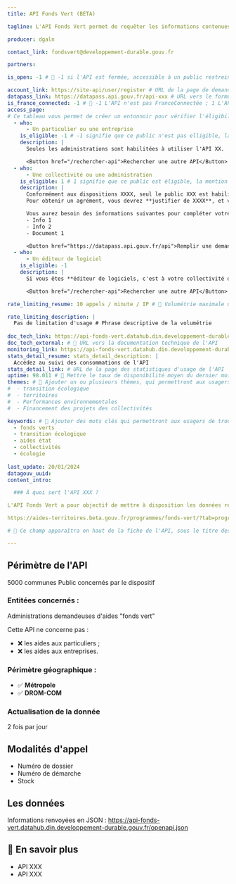 ```yaml
---
title: API Fonds Vert (BETA)

tagline: L'API Fonds Vert permet de requêter les informations contenues dans les dossiers de Démarches Simplifiées dans le cadre des démarches du Fonds Vert. 

producer: dgaln

contact_link: fondsvert@developpement-durable.gouv.fr 

partners: 

is_open: -1 # 📍 -1 si l'API est fermée, accessible à un public restreint sous habilitation ; 0 si un compte est nécessaire pour utiliser l'API mais qu'il n'y a pas de conditions pour se créer un compte.

account_link: https://site-api/user/register # URL de la page de demande d'habilitation si l'API nécessite un compte pour être utilisée. ATTENTION : retirer ce champ si vous utilisez le champ ci-dessous "datapass_link".
datapass_link: https://datapass.api.gouv.fr/api-xxx # URL vers le formulaire d'habilitation Datapass (uniquement API en accès restreint). ATTENTION : retirer ce champ si vous utilisez le champ ci-dessus "account_link".
is_france_connected: -1 # 📍 -1 L'API n'est pas FranceConnectée ; 1 L'API est FranceConnectée.
access_page:
# Ce tableau vous permet de créer un entonnoir pour vérifier l'éligibilité de l'usager avant de le mener vers votre formulaire d'habilitation. Pour en savoir plus sur le fonctionnement de ce composant consulter le read.me.
  - who:
      - Un particulier ou une entreprise
    is_eligible: -1 # -1 signifie que ce public n'est pas elligible, la mention "Désolé, vous n’êtes pas éligible 🚫" sera affichée.
    description: |
      Seules les administrations sont habilitées à utiliser l'API XX.

      <Button href="/rechercher-api">Rechercher une autre API</Button>
  - who:
      - Une collectivité ou une administration
    is_eligible: 1 # 1 signifie que ce public est éligible, la mention "Vous êtes éligible 👌" sera affichée.
    description: |
      Conformément aux dispositions XXXX, seul le public XXX est habilité à pouvoir utiliser cette API.
      Pour obtenir un agrément, vous devrez **justifier de XXXX**, et vous engager à XXXX.

      Vous aurez besoin des informations suivantes pour compléter votre demande d'habilitation :
      - Info 1
      - Info 2
      - Document 1

      <Button href="https://datapass.api.gouv.fr/api">Remplir une demande</Button>
  - who:
      - Un éditeur de logiciel
    is_eligible: -1
    description: |
      Si vous êtes **éditeur de logiciels, c'est à votre collectivité ou administration de faire sa demande d'habilitation.**

      <Button href="/rechercher-api">Rechercher une autre API</Button>

rate_limiting_resume: 10 appels / minute / IP # 📍 Volumétrie maximale de votre API.

rate_limiting_description: |
  Pas de limitation d'usage # Phrase descriptive de la volumétrie
  
doc_tech_link: https://api-fonds-vert.datahub.din.developpement-durable.gouv.fr/docs # 📍 URL qui donne accès au swagger de votre API, sur la page API.gouv suivante : https://api.gouv.fr/documentation, accessible depuis le bouton "Tester l'API" sur la fiche de l'API. Pour en savoir plus, consulter le read.me.
doc_tech_external: # 📍 URL vers la documentation technique de l'API
monitoring_link: https://api-fonds-vert.datahub.din.developpement-durable.gouv.fr/fonds_vert/health # URL de la page de statut de l'API
stats_detail_resume: stats_detail_description: |
  Accédez au suivi des consommations de l'API
stats_detail_link: # URL de la page des statistiques d'usage de l'API
uptime: 98.011 # 📍 Mettre le taux de disponibilité moyen du dernier mois
themes: # 📍 Ajouter un ou plusieurs thèmes, qui permettront aux usagers de trouver votre API en filtrant le catalogue par thématique. Pour ajouter un thème ci-dessous, supprimer simplement le # (sans retirer des blancs.)
#  - transition écologique
#  - territoires
#  - Performances environnementales
#  - Financement des projets des collectivités

keywords: # 📍 Ajouter des mots clés qui permettront aux usagers de trouver votre API avec le moteur de recherche.
  - fonds verts
  - transition écologique
  - aides état
  - collectivités
  - écologie 
  
last_update: 20/01/2024  
datagouv_uuid: 
content_intro: 

  ### À quoi sert l'API XXX ?

L'API Fonds Vert a pour objectif de mettre à disposition les données relatives aux aides déposées dans le cadre du dispositif "Fonds Vert"

https://aides-territoires.beta.gouv.fr/programmes/fonds-vert/?tab=program-description 

# 📍 Ce champ apparaîtra en haut de la fiche de l'API, sous le titre description. Le texte ci-dessus est un exemple et montre comment ajouter un lien vers l'extérieur.

---
```

<!-- Cette partie de la fiche permet d'ajouter du contenu en utilisant le langage markdown. Nous proposons ici une trame des informations utiles à fournir aux usagers, si votre API est une API permettant d'accéder à de la data. Pour en savoir plus sur la syntaxe markdown, vous pouvez consulter internet et cette page Github : https://docs.github.com/fr/get-started/writing-on-github/getting-started-with-writing-and-formatting-on-github/basic-writing-and-formatting-syntax -->

## Périmètre de l'API 

5000 communes Public concernés par le dispositif 

### Entitées concernés : 
Administrations demandeuses d'aides "fonds vert"

Cette API ne concerne pas :
- ❌ les aides aux particuliers ;
- ❌ les aides aux entreprises.

### Périmètre géographique : <!-- Quelle est la localisation des entités concernées ?-->

- ✅ **Métropole** 
- ✅ **DROM-COM** 

### Actualisation de la donnée 
 2 fois par jour
<!-- Quelle est la fraicheur de la donnée transmise ?-->


## Modalités d'appel 

- Numéro de dossier
- Numéro de démarche
- Stock

## Les données 

Informations renvoyées en JSON : https://api-fonds-vert.datahub.din.developpement-durable.gouv.fr/openapi.json


## 🔎 En savoir plus <!-- PARTIE 3  : Des liens pour aller plus loin ? -->
- <External href="https://URL">API XXX</External>
- <External href="https://URL">API XXX</External>
